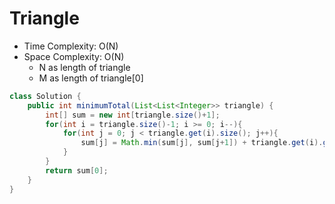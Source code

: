 # Triangle

- Time Complexity: O(N)
- Space Complexity: O(N)
  - N as length of triangle
  - M as length of triangle[0]

```java
class Solution {
    public int minimumTotal(List<List<Integer>> triangle) {
        int[] sum = new int[triangle.size()+1];
        for(int i = triangle.size()-1; i >= 0; i--){
            for(int j = 0; j < triangle.get(i).size(); j++){
                sum[j] = Math.min(sum[j], sum[j+1]) + triangle.get(i).get(j);
            }
        }
        return sum[0];
    }
}
```
